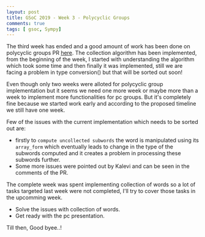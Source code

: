 ```yaml
---
layout: post
title: GSoC 2019 - Week 3 - Polycyclic Groups
comments: true
tags: [ gsoc, Sympy]
---
```


The third week has ended and a good amount of work has been done on polycyclic groups PR [here](). The collection algorithm has been implemented, from the beginning of the week, I started with understanding the algorithm which took some time and then finally it was implemented, still we are facing a problem in type conversion() but that will be sorted out soon!

Even though only two weeks were alloted for polycyclic group implementation but it seems we need one more week or maybe more than a week to implement more functionalities for pc groups. But it's completely fine because we started work early and according to the proposed timeline we still have one week.

Few of the issues with the current implementation which needs to be sorted out are: 

 - firstly to `compute uncollected subwords` the word is manipulated using its `array_form` which eventually leads to change in the type of the subwords computed and it creates a problem in processing these subwords further.
 - Some more issues were pointed out by Kalevi and can be seen in the comments of the PR.

The complete week was spent implementing collection of words so a lot of tasks targeted last week were not completed, I'll try to cover those tasks in the upcomming week.

 - Solve the issues with collection of words.
 - Get ready with the pc presentation.

Till then, Good byee..!
